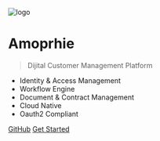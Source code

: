 ![logo](_media/icon.svg)

# Amoprhie 

> Dijital Customer Management Platform

- Identity & Access Management
- Workflow Engine
- Document & Contract Management
- Cloud Native
- Oauth2 Compliant


[GitHub](https://github.com/amorphie)
[Get Started](#amoprhie)